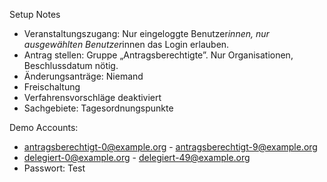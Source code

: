 Setup Notes

- Veranstaltungszugang: Nur eingeloggte Benutzer*innen, nur ausgewählten Benutzer*innen das Login erlauben.
- Antrag stellen: Gruppe „Antragsberechtigte”. Nur Organisationen, Beschlussdatum nötig.
- Änderungsanträge: Niemand
- Freischaltung
- Verfahrensvorschläge deaktiviert
- Sachgebiete: Tagesordnungspunkte

Demo Accounts:
- antragsberechtigt-0@example.org - antragsberechtigt-9@example.org
- delegiert-0@example.org - delegiert-49@example.org
- Passwort: Test
